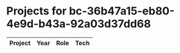 # Projects for bc-36b47a15-eb80-4e9d-b43a-92a03d37dd68

| Project | Year | Role | Tech |
|---|---|---|---|

